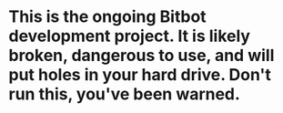 # This is the ongoing Bitbot development project. It is likely broken, dangerous to use, and will put holes in your hard drive. Don't run this, you've been warned.
